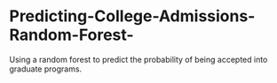 # Predicting-College-Admissions-Random-Forest-
Using a random forest to predict the probability of being accepted into graduate programs.
